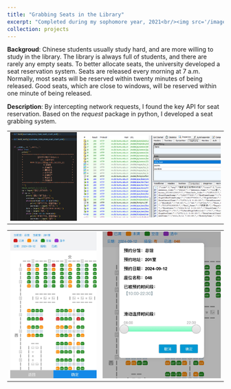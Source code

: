 ```yaml
---
title: "Grabbing Seats in the Library"
excerpt: "Completed during my sophomore year, 2021<br/><img src='/images/r12.png' width='600'>"
collection: projects
---
```


**Backgroud**: Chinese students usually study hard, and are more willing to study in the library. The library is always full of students, and there are rarely any empty seats. To better allocate seats, the university developed a seat reservation system. Seats are released every morning at 7 a.m. Normally, most seats will be reserved within twenty minutes of being released. Good seats, which are close to windows, will be reserved within one minute of being released.

**Description**:
By intercepting network requests, I found the key API for seat reservation. Based on the *request* package in python, I developed a seat grabbing system.

<div align=center>
<table><tr>
<td><img src="/images/r11.png"></td>
<td><img src="/images/r12.png" ></td>
</tr></table>
</div>
<div align=center>
<table><tr>
<td><img src="/images/r13.jpg"></td>
<td><img src="/images/r14.jpg" ></td>
</tr></table>
</div>





